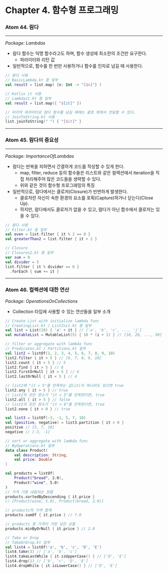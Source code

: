 # Chapter 4. 함수형 프로그래밍

### Atom 44. 람다

---

*Package: Lambdas*

- 람다 함수는 익명 함수라고도 하며, 함수 생성에 최소한의 조건만 요구한다.
  - 파라미터와 리턴 값
- 일반적으로, 함수를 한 번만 사용하거나 함수를 인자로 넘길 때 사용한다.

```kotlin
// 람다 사용
// BasicLambda.kt 중 일부 
val result = list.map( {n: Int -> "[$n]"} )

// Kotlin it 사용
// Lambdait.kt 중 일부
val result = list.map({ "$[it]" })

// 마지막 파라미터로 람다 함수를 넘길 때에는 괄호 밖에서 전달할 수 있다.
// JoinToString.kt 사용
list.joinToString(" ") { "[$it]" }
```

---

### Atom 45. 람다의 중요성

---

*Package: ImportanceOfLambdas*

- 람다는 반복을 피하면서 간결하게 코드를 작성할 수 있게 한다.
  - map, filter, reduce 등의 함수들은 리스트와 같은 컬렉션에서 iteration을 직접 처리해주어 많은 코드들을 생략할 수 있다.
  - 위와 같은 것이 함수형 프로그래밍의 특징
- 일반적으로, 람다에서는 클로저(Closure)가 빈번하게 발생한다.
  - 클로저란 자신이 속한 환경의 요소를 포획(Capture)하거나 닫는다(Close Up).
  - 하지만, 람다에서도 클로저가 없을 수 있고, 람다가 아닌 함수에서 클로저는 있을 수 있다.

```kotlin
// 람다 사용
// Filter.kt 중 일부
val even = list.filter { it % 2 == 0 }
val greaterThan2 = list.filter { it > 2 }

// Closure
// Closures2.kt 중 일부
var sum = 0
val divider = 5
list.filter { it % divider == 0 }
  .forEach { sum += it }
```

---

### Atom 46. 컬렉션에 대한 연산

*Package: OperationsOnCollections*

- Collection 타입에 사용할 수 있는 연산들을 일부 소개

```kotlin
// Create List with initialize lambda func
// CreatingList.kt / ListInit.kt 중 일부
val list = List(10) { 'a' + it } // ['a', 'b', 'c', ..., 'j']
val mutableList = MutableList(5) { 10 * (i + 1) } // [10, 20, ..., 50]

// filter or aggregate with lambda func
// Predicates.kt / Partitions.kt 일부
val list2 = listOf(1, 2, 3, 4, 5, 6, 7, 8, 9, 10)
list2.filter { it > 5 } // [6, 7, 8, 9, 10]
list2.count { it > 5 } // 5
list2.find { it > 5 } // 6
list2.firstOrNull { it > 5 } // 6
list2.lastOrNull { it < 5 } // 4

// list2에 "it > 5"를 만족하는 값(it)이 하나라도 있으면 true 
list2.any { it > 5 } // true
// list2의 모든 원소가 "it > 5"를 만족한다면, true
list2.all { it > 5 } // false
// list2의 모든 원소가 "it < 0"를 만족한다면, true
list2.none { it < 0 } // true

val list3 = listOf(-3, -1, 5, 7, 10)
val (positive, negative) = list3.partition { it > 0 }
positive // [5, 7, 10]
negative // [-3, -1]

// sort or aggregate with lambda func
// ByOperations.kt 일부
data class Product(
    val description: String,
    val price: Double
)

val products = listOf(
    Product("bread", 2.0),
    Product("wine", 5.0)
)
// 가격 기중 내림차순 정렬
products.sortedByDescending { it.price }
// [Product(wine, 5.0), Product(bread, 2.0)]

// products의 가격 합계
products.sumOf { it.price } // 7.0

// products 중 가격이 가장 낮은 상품
products.minByOrNull { it.price } // 2.0

// Take or Drop
// TakeOrDrop.kt 일부
val list4 = listOf('a', 'b', 'c', 'D', 'E')
list4.take(3) // ['a', 'b', 'c']
list4.takeLastWhile { it.isUpperCase() } // ['D', 'E']
list4.drop(1) // ['b', 'c', 'D', 'E']
list4.dropWhile { it.isLowerCase() } // ['D', 'E'] 
```